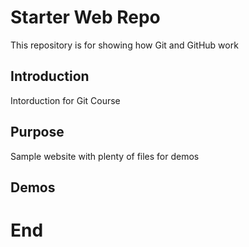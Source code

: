 # Starter Web Repo

This repository is for showing how Git and GitHub work

## Introduction

Intorduction for Git Course

## Purpose

Sample website with plenty of files for demos

## Demos

# End